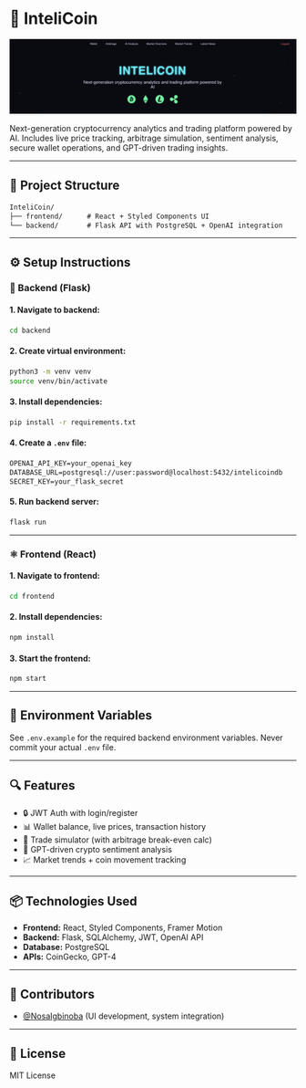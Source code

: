 # 🚀 InteliCoin

<p align="center">
  <img src="./assets/hero-screenshot.png" alt="InteliCoin UI" width="800"/>
</p>

Next-generation cryptocurrency analytics and trading platform powered by AI. 
Includes live price tracking, arbitrage simulation, sentiment analysis, secure wallet operations, and GPT-driven trading insights.

---

## 🧱 Project Structure
```
InteliCoin/
├── frontend/      # React + Styled Components UI
└── backend/       # Flask API with PostgreSQL + OpenAI integration
```

---

## ⚙️ Setup Instructions

### 🔧 Backend (Flask)

#### 1. Navigate to backend:
```bash
cd backend
```

#### 2. Create virtual environment:
```bash
python3 -m venv venv
source venv/bin/activate
```

#### 3. Install dependencies:
```bash
pip install -r requirements.txt
```

#### 4. Create a `.env` file:
```env
OPENAI_API_KEY=your_openai_key
DATABASE_URL=postgresql://user:password@localhost:5432/intelicoindb
SECRET_KEY=your_flask_secret
```

#### 5. Run backend server:
```bash
flask run
```

---

### ⚛️ Frontend (React)

#### 1. Navigate to frontend:
```bash
cd frontend
```

#### 2. Install dependencies:
```bash
npm install
```

#### 3. Start the frontend:
```bash
npm start
```

---

## 🔐 Environment Variables
See `.env.example` for the required backend environment variables.
Never commit your actual `.env` file.

---

## 🔍 Features
- 🔒 JWT Auth with login/register
- 📊 Wallet balance, live prices, transaction history
- 💱 Trade simulator (with arbitrage break-even calc)
- 🧠 GPT-driven crypto sentiment analysis
- 📈 Market trends + coin movement tracking

---

## 📦 Technologies Used
- **Frontend:** React, Styled Components, Framer Motion
- **Backend:** Flask, SQLAlchemy, JWT, OpenAI API
- **Database:** PostgreSQL
- **APIs:** CoinGecko, GPT-4

---

## 🤝 Contributors
- [@NosaIgbinoba](https://github.com/NosaIgbinoba) (UI development, system integration)

---

## 📄 License
MIT License
